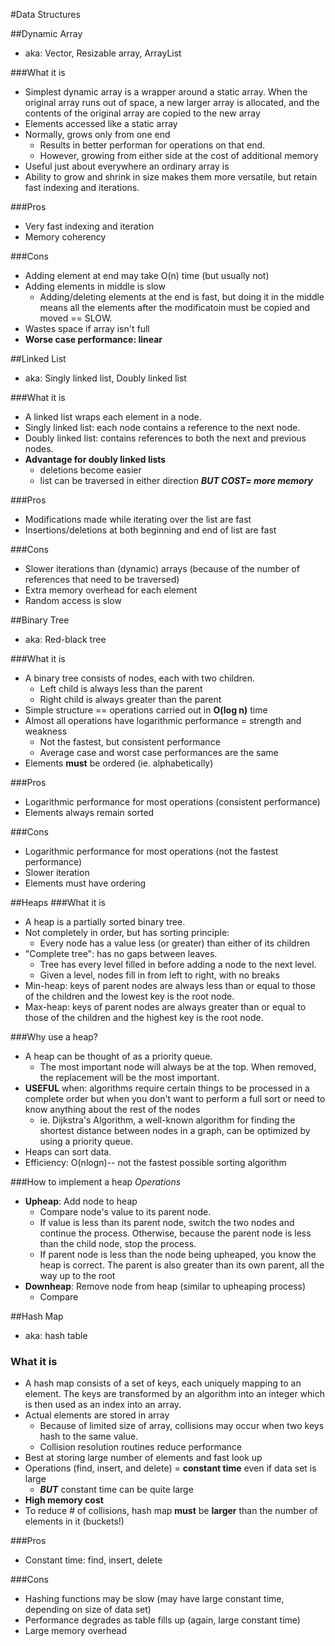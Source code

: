 #Data Structures

##Dynamic Array
+ aka: Vector, Resizable array, ArrayList

###What it is
+ Simplest dynamic array is a wrapper around a static array. When the original array runs out of space, a new larger array is allocated, and the contents of the original array are copied to the new array
+ Elements accessed like a static array
+ Normally, grows only from one end
    + Results in better performan for operations on that end.
    + However, growing from either side at the cost of additional memory
+ Useful just about everywhere an ordinary array is
+ Ability to grow and shrink in size makes them more versatile, but retain fast indexing and iterations.

###Pros
+ Very fast indexing and iteration
+ Memory coherency

###Cons
+ Adding element at end may take O(n) time (but usually not)
+ Adding elements in middle is slow 
    + Adding/deleting elements at the end is fast, but doing it in the middle means all the elements after the modificatoin must be copied and moved == SLOW.
+ Wastes space if array isn't full
+ **Worse case performance: linear**

##Linked List
+ aka: Singly linked list, Doubly linked list

###What it is
+ A linked list wraps each element in a node.
+ Singly linked list: each node contains a reference to the next node.
+ Doubly linked list: contains references to both the next and previous nodes.
+ **Advantage for doubly linked lists**
    + deletions become easier
    + list can be traversed in either direction ***BUT COST= more memory***

###Pros
+ Modifications made while iterating over the list are fast
+ Insertions/deletions at both beginning and end of list are fast

###Cons
+ Slower iterations than (dynamic) arrays (because of the number of references that need to be traversed)
+ Extra memory overhead for each element
+ Random access is slow

##Binary Tree
+ aka: Red-black tree

###What it is
+ A binary tree consists of nodes, each with two children. 
    + Left child is always less than the parent
    + Right child is always greater than the parent
+ Simple structure == operations carried out in **O(log n)** time
+ Almost all operations have logarithmic performance = strength and weakness
    + Not the fastest, but consistent performance
    + Average case and worst case performances are the same
+ Elements **must** be ordered (ie. alphabetically)

###Pros
+ Logarithmic performance for most operations (consistent performance)
+ Elements always remain sorted

###Cons
+ Logarithmic performance for most operations (not the fastest performance)
+ Slower iteration 
+ Elements must have ordering

##Heaps
###What it is
+ A heap is a partially sorted binary tree. 
+ Not completely in order, but has sorting principle:
    + Every node has a value less (or greater) than either of its children
+ "Complete tree": has no gaps between leaves.
    + Tree has every level filled in before adding a node to the next level. 
    + Given a level, nodes fill in from left to right, with no breaks
+ Min-heap: keys of parent nodes are always less than or equal to those of the children and the lowest key is the root node.
+ Max-heap: keys of parent nodes are always greater than or equal to those of the children and the highest key is the root node.
    
###Why use a heap?
+ A heap can be thought of as a priority queue.
    + The most important node will always be at the top. When removed, the replacement will be the most important.
+ **USEFUL** when: algorithms require certain things to be processed in a complete order but when you don't want to perform a full sort or need to know anything about the rest of the nodes
    + ie. Dijkstra's Algorithm, a well-known algorithm for finding the shortest distance between nodes in a graph, can be optimized by using a priority queue.
+ Heaps can sort data.
+ Efficiency: O(nlogn)-- not the fastest possible sorting algorithm

###How to implement a heap
_Operations_
+ **Upheap**: Add node to heap
    + Compare node's value to its parent node. 
    + If value is less than its parent node, switch the two nodes and continue the process. Otherwise, because the parent node is less than the child node, stop the process.
    + If parent node is less than the node being upheaped, you know the heap is correct. The parent is also greater than its own parent, all the way up to the root
+ **Downheap**: Remove node from heap (similar to upheaping process)
    + Compare 




##Hash Map
+ aka: hash table


### What it is
+ A hash map consists of a set of keys, each uniquely mapping to an element. The keys are transformed by an algorithm into an integer which is then used as an index into an array.
+ Actual elements are stored in array
    + Because of limited size of array, collisions may occur when two keys hash to the same value.
    + Collision resolution routines reduce performance
+ Best at storing large number of elements and fast look up
+ Operations (find, insert, and delete) = **constant time** even if data set is large
    + ***BUT*** constant time can be quite large
+ **High memory cost**
+ To reduce # of collisions, hash map **must** be **larger** than the number of elements in it (buckets!)

###Pros
+ Constant time: find, insert, delete

###Cons
+ Hashing functions may be slow (may have large constant time, depending on size of data set)
+ Performance degrades as table fills up (again, large constant time)
+ Large memory overhead

